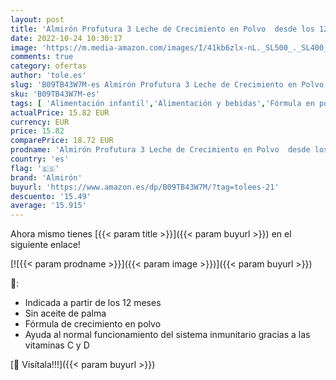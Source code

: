 ```yaml
---
layout: post
title: 'Almirón Profutura 3 Leche de Crecimiento en Polvo  desde los 12 Meses  800 g'
date: 2022-10-24 10:30:17
image: 'https://m.media-amazon.com/images/I/41kb6zlx-nL._SL500_._SL400_.jpg'
comments: true
category: ofertas
author: 'tole.es'
slug: 'B09TB43W7M-es Almirón Profutura 3 Leche de Crecimiento en Polvo desde...'
sku: 'B09TB43W7M-es'
tags: [ 'Alimentación infantil','Alimentación y bebidas','Fórmula en polvo para bebés','Fórmula para bebés y niños pequeños','almirón','🇪🇸', ]
actualPrice: 15.82 EUR
currency: EUR
price: 15.82
comparePrice: 18.72 EUR
prodname: 'Almirón Profutura 3 Leche de Crecimiento en Polvo  desde los 12 Meses  800 g'
country: 'es'
flag: '🇪🇸'
brand: 'Almirón'
buyurl: 'https://www.amazon.es/dp/B09TB43W7M/?tag=tolees-21'
descuento: '15.49'
average: '15.915'
---
```


Ahora mismo tienes [{{< param title >}}]({{< param buyurl >}}) en el siguiente enlace!

[![{{< param prodname >}}]({{< param image >}})]({{< param buyurl >}})

🔎:

- Indicada a partir de los 12 meses
- Sin aceite de palma
- Fórmula de crecimiento en polvo
- Ayuda al normal funcionamiento del sistema inmunitario gracias a las vitaminas C y D

[🛒 Visítala!!!]({{< param buyurl >}})
